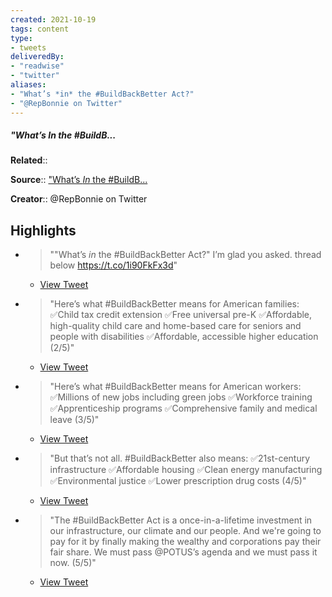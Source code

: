 ```yaml
---
created: 2021-10-19
tags: content
type: 
- tweets
deliveredBy: 
- "readwise"
- "twitter"
aliases:
- "What’s *in* the #BuildBackBetter Act?"
- "@RepBonnie on Twitter"
---
```

##### "What’s *In* the #BuildB...

**Related**:: 

**Source**:: ["What’s *In* the #BuildB...](https://twitter.com/RepBonnie/status/1450493642657964035)

**Creator**:: @RepBonnie on Twitter

## Highlights
- > ""What’s *in* the #BuildBackBetter Act?"
    I’m glad you asked. 
    thread below https://t.co/1i90FkFx3d" 
    - [View Tweet](https://twitter.com/RepBonnie/status/1450493642657964035)

- > "Here’s what #BuildBackBetter means for American families:
    ✅Child tax credit extension
    ✅Free universal pre-K
    ✅Affordable, high-quality child care and home-based care for seniors and people with disabilities
    ✅Affordable, accessible higher education 
    (2/5)" 
    - [View Tweet](https://twitter.com/RepBonnie/status/1450493644398542848)

- > "Here’s what #BuildBackBetter means for American workers:
    ✅Millions of new jobs including green jobs
    ✅Workforce training
    ✅Apprenticeship programs
    ✅Comprehensive family and medical leave 
    (3/5)" 
    - [View Tweet](https://twitter.com/RepBonnie/status/1450493645858164749)

- > "But that’s not all. #BuildBackBetter also means:
    ✅21st-century infrastructure
    ✅Affordable housing
    ✅Clean energy manufacturing
    ✅Environmental justice 
    ✅Lower prescription drug costs
    (4/5)" 
    - [View Tweet](https://twitter.com/RepBonnie/status/1450493647238086656)

- > "The #BuildBackBetter Act is a once-in-a-lifetime investment in our infrastructure, our climate and our people. 
    And we're going to pay for it by finally making the wealthy and corporations pay their fair share.
    We must pass @POTUS’s agenda and we must pass it now. 
    (5/5)" 
    - [View Tweet](https://twitter.com/RepBonnie/status/1450493648727072773)

